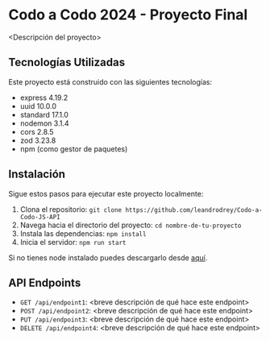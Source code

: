 # Codo a Codo 2024 - Proyecto Final

<Descripción del proyecto>

## Tecnologías Utilizadas

Este proyecto está construido con las siguientes tecnologías:

- express 4.19.2
- uuid 10.0.0
- standard 17.1.0
- nodemon 3.1.4
- cors 2.8.5
- zod 3.23.8
- npm (como gestor de paquetes)

## Instalación

Sigue estos pasos para ejecutar este proyecto localmente:

1. Clona el repositorio: `git clone https://github.com/leandrodrey/Codo-a-Codo-JS-API`
2. Navega hacia el directorio del proyecto: `cd nombre-de-tu-proyecto`
3. Instala las dependencias: `npm install`
4. Inicia el servidor: `npm run start`

Si no tienes node instalado puedes descargarlo desde [aquí](https://nodejs.org/en/download/).

## API Endpoints

- `GET /api/endpoint1`: <breve descripción de qué hace este endpoint>
- `POST /api/endpoint2`: <breve descripción de qué hace este endpoint>
- `PUT /api/endpoint3`: <breve descripción de qué hace este endpoint>
- `DELETE /api/endpoint4`: <breve descripción de qué hace este endpoint>

